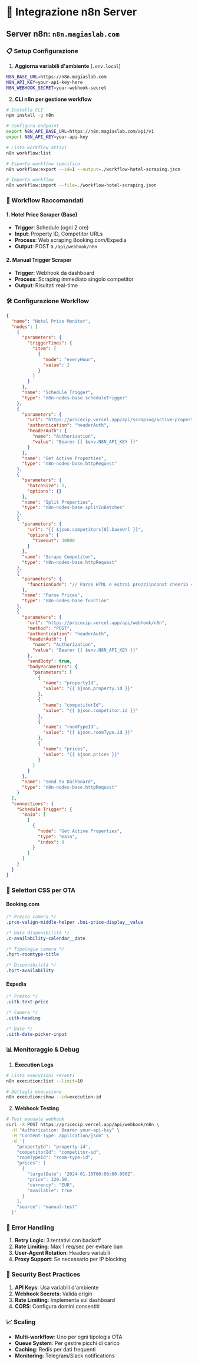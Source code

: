 # 🔗 Integrazione n8n Server

## Server n8n: `n8n.magiaslab.com`

### 📋 Setup Configurazione

1. **Aggiorna variabili d'ambiente** (`.env.local`)
```bash
N8N_BASE_URL=https://n8n.magiaslab.com
N8N_API_KEY=your-api-key-here
N8N_WEBHOOK_SECRET=your-webhook-secret
```

2. **CLI n8n per gestione workflow**
```bash
# Installa CLI
npm install -g n8n

# Configura endpoint
export N8N_API_BASE_URL=https://n8n.magiaslab.com/api/v1
export N8N_API_KEY=your-api-key

# Lista workflow attivi
n8n workflow:list

# Esporta workflow specifico
n8n workflow:export --id=1 --output=./workflow-hotel-scraping.json

# Importa workflow
n8n workflow:import --file=./workflow-hotel-scraping.json
```

### 🔄 Workflow Raccomandati

#### 1. **Hotel Price Scraper** (Base)
- **Trigger**: Schedule (ogni 2 ore)
- **Input**: Property ID, Competitor URLs
- **Process**: Web scraping Booking.com/Expedia
- **Output**: POST a `/api/webhook/n8n`

#### 2. **Manual Trigger Scraper**
- **Trigger**: Webhook da dashboard
- **Process**: Scraping immediato singolo competitor
- **Output**: Risultati real-time

### 🛠️ Configurazione Workflow

```json
{
  "name": "Hotel Price Monitor",
  "nodes": [
    {
      "parameters": {
        "triggerTimes": {
          "item": [
            {
              "mode": "everyHour",
              "value": 2
            }
          ]
        }
      },
      "name": "Schedule Trigger",
      "type": "n8n-nodes-base.scheduleTrigger"
    },
    {
      "parameters": {
        "url": "https://pricecip.vercel.app/api/scraping/active-properties",
        "authentication": "headerAuth",
        "headerAuth": {
          "name": "Authorization",
          "value": "Bearer {{ $env.N8N_API_KEY }}"
        }
      },
      "name": "Get Active Properties",
      "type": "n8n-nodes-base.httpRequest"
    },
    {
      "parameters": {
        "batchSize": 1,
        "options": {}
      },
      "name": "Split Properties",
      "type": "n8n-nodes-base.splitInBatches"
    },
    {
      "parameters": {
        "url": "{{ $json.competitors[0].baseUrl }}",
        "options": {
          "timeout": 30000
        }
      },
      "name": "Scrape Competitor",
      "type": "n8n-nodes-base.httpRequest"
    },
    {
      "parameters": {
        "functionCode": "// Parse HTML e estrai prezzi\nconst cheerio = require('cheerio');\nconst $ = cheerio.load(items[0].json.data);\n\n// Logica parsing specifica per ogni OTA\nconst prices = [];\n\n$('.price-selector').each((i, el) => {\n  const price = $(el).text().replace(/[^0-9.,]/g, '');\n  const dateAttr = $(el).closest('.room-offer').attr('data-date');\n  \n  if (price && dateAttr) {\n    prices.push({\n      targetDate: dateAttr,\n      price: parseFloat(price.replace(',', '.')),\n      currency: 'EUR',\n      available: true\n    });\n  }\n});\n\nreturn [{ json: { prices } }];"
      },
      "name": "Parse Prices",
      "type": "n8n-nodes-base.function"
    },
    {
      "parameters": {
        "url": "https://pricecip.vercel.app/api/webhook/n8n",
        "method": "POST",
        "authentication": "headerAuth",
        "headerAuth": {
          "name": "Authorization",
          "value": "Bearer {{ $env.N8N_API_KEY }}"
        },
        "sendBody": true,
        "bodyParameters": {
          "parameters": [
            {
              "name": "propertyId",
              "value": "{{ $json.property.id }}"
            },
            {
              "name": "competitorId",
              "value": "{{ $json.competitor.id }}"
            },
            {
              "name": "roomTypeId",
              "value": "{{ $json.roomType.id }}"
            },
            {
              "name": "prices",
              "value": "{{ $json.prices }}"
            }
          ]
        }
      },
      "name": "Send to Dashboard",
      "type": "n8n-nodes-base.httpRequest"
    }
  ],
  "connections": {
    "Schedule Trigger": {
      "main": [
        [
          {
            "node": "Get Active Properties",
            "type": "main",
            "index": 0
          }
        ]
      ]
    }
  }
}
```

### 🎯 Selettori CSS per OTA

#### Booking.com
```css
/* Prezzo camera */
.prco-valign-middle-helper .bui-price-display__value

/* Data disponibilità */
.c-availability-calendar__date

/* Tipologia camera */
.hprt-roomtype-title

/* Disponibilità */
.hprt-availability
```

#### Expedia
```css
/* Prezzo */
.uitk-text-price

/* Camera */
.uitk-heading

/* Date */
.uitk-date-picker-input
```

### 📊 Monitoraggio & Debug

1. **Execution Logs**
```bash
# Lista esecuzioni recenti
n8n execution:list --limit=10

# Dettagli esecuzione
n8n execution:show --id=execution-id
```

2. **Webhook Testing**
```bash
# Test manuale webhook
curl -X POST https://pricecip.vercel.app/api/webhook/n8n \
  -H "Authorization: Bearer your-api-key" \
  -H "Content-Type: application/json" \
  -d '{
    "propertyId": "property-id",
    "competitorId": "competitor-id",
    "roomTypeId": "room-type-id",
    "prices": [
      {
        "targetDate": "2024-01-15T00:00:00.000Z",
        "price": 120.50,
        "currency": "EUR",
        "available": true
      }
    ],
    "source": "manual-test"
  }'
```

### 🚨 Error Handling

1. **Retry Logic**: 3 tentativi con backoff
2. **Rate Limiting**: Max 1 req/sec per evitare ban
3. **User-Agent Rotation**: Headers variabili
4. **Proxy Support**: Se necessario per IP blocking

### 🔐 Security Best Practices

1. **API Keys**: Usa variabili d'ambiente
2. **Webhook Secrets**: Valida origin
3. **Rate Limiting**: Implementa sul dashboard
4. **CORS**: Configura domini consentiti

### 📈 Scaling

- **Multi-workflow**: Uno per ogni tipologia OTA
- **Queue System**: Per gestire picchi di carico
- **Caching**: Redis per dati frequenti
- **Monitoring**: Telegram/Slack notifications